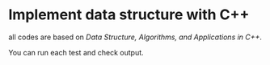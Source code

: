 # Implement data structure with C++

all codes are based on _Data Structure, Algorithms, and Applications in C++_.

You can run each test and check output.